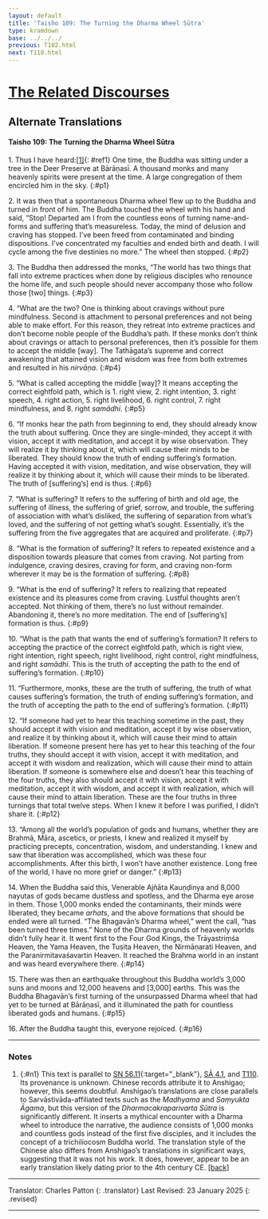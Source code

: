 ```yaml
---
layout: default
title: 'Taisho 109: The Turning the Dharma Wheel Sūtra'
type: kramdown
base: ../../../
previous: T102.html
next: T110.html
---
```


# [The Related Discourses](../../index.html)
## Alternate Translations
#### Taisho 109: The Turning the Dharma Wheel Sūtra

1\. Thus I have heard:[\[1\]](#n1){: #ref1} One time, the Buddha was sitting under a tree in the Deer Preserve at Bārāṇasī. A thousand monks and many heavenly spirits were present at the time. A large congregation of them encircled him in the sky.
{:#p1}

2\. It was then that a spontaneous Dharma wheel flew up to the Buddha and turned in front of him. The Buddha touched the wheel with his hand and said, “Stop! Departed am I from the countless eons of turning name-and-forms and suffering that’s measureless. Today, the mind of delusion and craving has stopped. I’ve been freed from contaminated and binding dispositions. I’ve concentrated my faculties and ended birth and death. I will cycle among the five destinies no more.” The wheel then stopped.
{:#p2}

3\. The Buddha then addressed the monks, “The world has two things that fall into extreme practices when done by religious disciples who renounce the home life, and such people should never accompany those who follow those [two] things.
{:#p3}

4\. “What are the two? One is thinking about cravings without pure mindfulness. Second is attachment to personal preferences and not being able to make effort. For this reason, they retreat into extreme practices and don’t become noble people of the Buddha’s path. If these monks don’t think about cravings or attach to personal preferences, then it’s possible for them to accept the middle [way]. The Tathāgata’s supreme and correct awakening that attained vision and wisdom was free from both extremes and resulted in his <em>nirvāṇa</em>.
{:#p4}

5\. “What is called accepting the middle [way]? It means accepting the correct eightfold path, which is 1. right view, 2. right intention, 3. right speech, 4. right action, 5. right livelihood, 6. right control, 7. right mindfulness,  and 8. right <em>samādhi</em>.
{:#p5}

6\. “If monks hear the path from beginning to end, they should already know the truth about suffering. Once they are single-minded, they accept it with vision, accept it with meditation, and accept it by wise observation. They will realize it by thinking about it, which will cause their minds to be liberated. They should know the truth of ending suffering’s formation. Having accepted it with vision, meditation, and wise observation, they will realize it by thinking about it, which will cause their minds to be liberated. The truth of [suffering’s] end is thus.
{:#p6}

7\. “What is suffering? It refers to the suffering of birth and old age, the suffering of illness, the suffering of grief, sorrow, and trouble, the suffering of association with what’s disliked, the suffering of separation from what’s loved, and the suffering of not getting what’s sought. Essentially, it’s the suffering from the five aggregates that are acquired and proliferate.
{:#p7}

8\. “What is the formation of suffering? It refers to repeated existence and a disposition towards pleasure that comes from craving. Not parting from indulgence, craving desires, craving for form, and craving non-form wherever it may be is the formation of suffering.
{:#p8}

9\. “What is the end of suffering? It refers to realizing that repeated existence and its pleasures come from craving. Lustful thoughts aren’t accepted. Not thinking of them, there’s no lust without remainder. Abandoning it, there’s no more meditation. The end of [suffering’s] formation is thus.
{:#p9}

10\. “What is the path that wants the end of suffering’s formation? It refers to accepting the practice of the correct eightfold path, which is right view, right intention, right speech, right livelihood, right control, right mindfulness, and right <em>samādhi</em>. This is the truth of accepting the path to the end of suffering’s formation.
{:#p10}

11\. “Furthermore, monks, these are the truth of suffering, the truth of what causes suffering’s formation, the truth of ending suffering’s formation, and the truth of accepting the path to the end of suffering’s formation.
{:#p11}

12\. “If someone had yet to hear this teaching sometime in the past, they should accept it with vision and meditation, accept it by wise observation, and realize it by thinking about it, which will cause their mind to attain liberation. If someone present here has yet to hear this teaching of the four truths, they should accept it with vision, accept it with meditation, and accept it with wisdom and realization, which will cause their mind to attain liberation. If someone is somewhere else and doesn’t hear this teaching of the four truths, they also should accept it with vision, accept it with meditation, accept it with wisdom, and accept it with realization, which will cause their mind to attain liberation. These are the four truths in three turnings that total twelve steps. When I knew it before I was purified, I didn’t share it.
{:#p12}

13\. “Among all the world’s population of gods and humans, whether they are Brahmā, Māra, ascetics, or priests, I knew and realized it myself by practicing precepts, concentration, wisdom, and understanding. I knew and saw that liberation was accomplished, which was these four accomplishments. After this birth, I won’t have another existence. Long free of the world, I have no more grief or danger.”
{:#p13}

14\. When the Buddha said this, Venerable Ajñāta Kauṇḍinya and 8,000 nayutas of gods became dustless and spotless, and the Dharma eye arose in them. Those 1,000 monks ended the contaminants, their minds were liberated, they became <em>arhat</em>s, and the above formations that should be ended were all turned. “The Bhagavān’s Dharma wheel,” went the call, “has been turned three times.” None of the Dharma grounds of heavenly worlds didn’t fully hear it. It went first to the Four God Kings, the Trāyastriṃśa Heaven, the Yama Heaven, the Tuṣita Heaven, the Nirmāṇarati Heaven, and the Paranirmitavaśavartin Heaven. It reached the Brahma world in an instant and was heard everywhere there.
{:#p14}

15\. There was then an earthquake throughout this Buddha world’s 3,000 suns and moons and 12,000 heavens and [3,000] earths. This was the Buddha Bhagavān’s first turning of the unsurpassed Dharma wheel that had yet to be turned at Bārāṇasī, and it illuminated the path for countless liberated gods and humans.
{:#p15}

16\. After the Buddha taught this, everyone rejoiced.
{:#p16}

---

### Notes

1. {:#n1} This text is parallel to [SN 56.11](https://suttacentral.net/sn56.11){:target="_blank"}, [SĀ 4.1](../samyukta/04/SA4_1.html), and [T110](T110.html). Its provenance is unknown. Chinese records attribute it to Anshigao; however, this seems doubtful. Anshigao’s translations are close parallels to Sarvāstivāda-affiliated texts such as the *Madhyama* and *Saṃyukta Āgama*, but this version of the *Dharmacakraparivarta Sūtra* is significantly different. It inserts a mythical encounter with a Dharma wheel to introduce the narrative, the audience consists of 1,000 monks and countless gods instead of the first five disciples, and it includes the concept of a trichiliocosm Buddha world. The translation style of the Chinese also differs from Anshigao’s translations in significant ways, suggesting that it was not his work. It does, however, appear to be an early translation likely dating prior to the 4th century CE. [\[back\]](#ref1)

---

Translator: Charles Patton
{: .translator}
Last Revised: 23 January 2025
{: .revised}

---
